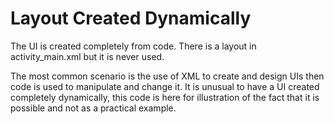 # Layout Created Dynamically

The UI is created completely from code.  There is a layout in activity_main.xml but it is never used.

The most common scenario is the use of XML to create and design UIs then code is used to manipulate and change it.
It is unusual to have a UI created completely dynamically, this code is here for illustration of
the fact that it is possible and not as a practical example.
